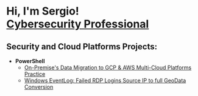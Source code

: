 <h1>Hi, I'm Sergio! <br/><a href="[(https://github.com/sva12000/sergiovera)>Cyber Security</a>, <a href="https://www.linkedin.com/in/sergio-vera-5a363735/">Cybersecurity Professional</a></h1>

<h2> Security and Cloud Platforms Projects:</h2>

- <b>PowerShell</b>
  - [On-Premise's Data Migration to GCP & AWS Multi-Cloud Platforms Practice](https://github.com/sergiovera/On-PremiseMigration-to-MultiCloud)
  - [Windows EventLog: Failed RDP Logins Source IP to full GeoData Conversion](https://github.com/sergiovera/Sentinel-Lab)
 
<!---- [Praciting DS & Algos in Python](https://github.com/joshmadakor1/Algorithms-Practice) --->
<!----- <b>Full Stack Web App (React, NodeJS, Azure, and Machine Learning Components)</b> ---> 
 <!----- - [Image Analysis Middleware](https://github.com/joshmadakor1/4chan-Image-Analysis-Middleware-C964) <b><i>(Potentially NSFW)</b></i>
- <b>PowerShell</b>
 [Windows EventLog: Failed RDP Logins Source IP to full GeoData Conversion](https://github.com/joshmadakor1/Sentinel-Lab)
  - [JWipe (Disk Wiping Utility)](https://github.com/joshmadakor1/Jwipe.PowerShell)
  - [Active Direictory Bulk User Creation](https://github.com/joshmadakor1/AD_PS)
  - [Active Directory Bulk User Creation](https://github.com/joshmadakor1/AD_PS)
  - [FIM (File Integrity Monitor)](https://github.com/joshmadakor1/PowerShell-Integrity-FIM)
<!----- - <b>C# (.NET Desktop Applications)</b>
  - [Ransomware Proof of Concept (Encrypter)](https://github.com/joshmadakor1/EncrypterPOC)
  - [Ransomware Proof of Concept (Decrypter)](https://github.com/joshmadakor1/DecrypterPOC)
  - [Keylogger with Email Capability](https://github.com/joshmadakor1/Key-Logger-With-Email)
 <!------ <b>Python</b>
  - [Package Delivery Application (Datastructures and Algorithms Demo)](https://github.com/joshmadakor1/Package-Delivery-Pathfinding-Algorithm)
<!-----<h2>📺 Popular YouTube Videos</h2>
- [How to get into Cybersecurity Starting From Zero](https://www.youtube.com/watch?v=a83ASGn_V_s)
- [A Day in the Life of a Cybersecurity Anayst](https://www.youtube.com/watch?v=uHy3oM7NnoU)
- [How to Create a KeyLogger (C#)](https://www.youtube.com/watch?v=N-L9hklSlNk)
- [Ransomware Demonstration (C#)](https://www.youtube.com/watch?v=OfvdQeh79s0)
- [Is WGU Legit?](https://www.youtube.com/watch?v=E2MwRWxDBkA)
<h2> 🤳 Connect with me:</h2>
<!-----[<img align="left" alt="JoshMadakor | YouTube" width="22px" src="https://cdn.jsdelivr.net/npm/simple-icons@v3/icons/youtube.svg" />][youtube]
<!-----[<img align="left" alt="JoshMadakor | Twitter" width="22px" src="https://cdn.jsdelivr.net/npm/simple-icons@v3/icons/twitter.svg" />][twitter]
[<img align="left" alt="SergioVera  | LinkedIn" width="22px" src="https://cdn.jsdelivr.net/npm/simple-icons@v3/icons/linkedin.svg" />][linkedin]
<!-----[<img align="left" alt="JoshMadakor | Instagram" width="22px" src="https://cdn.jsdelivr.net/npm/simple-icons@v3/icons/instagram.svg" />][instagram]
<!-----[twitter]: https://twitter.com/joshmadakor
<!-----[youtube]: https://www.youtube.com/c/joshmadakor
<!-----[instagram]: https://www.instagram.com/joshmadakor/
[linkedin]: https://linkedin.com/in/sergio-vera-5a363735/

**sva12000/sergiovera** is a ✨ _special_ ✨ repository because its `README.md` (this file) appears on your GitHub profile.

